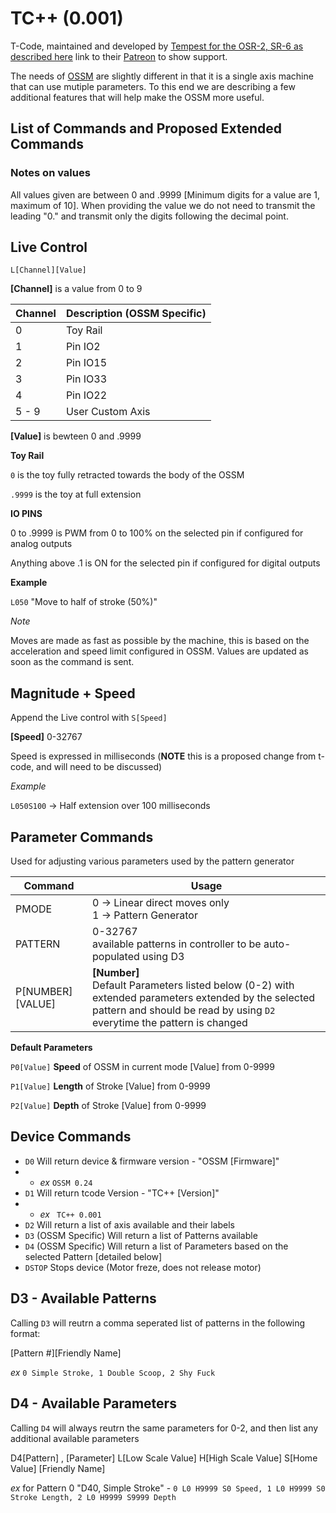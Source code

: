 # TC++ (0.001)

T-Code, maintained and developed by [Tempest for the OSR-2, SR-6 as described here](https://stpihkal.docs.buttplug.io/docs/stpihkal/protocols/tcode/) link to their [Patreon](https://www.patreon.com/tempestvr) to show support.


The needs of [OSSM](https://OSSM.tech) are slightly different in that it is a single axis machine that can use mutiple parameters. To this end we are describing a few additional features that will help make the OSSM more useful. 


## List of Commands and Proposed Extended Commands

### Notes on values

All values given are between 0 and .9999 [Minimum digits for a value are 1, maximum of 10]. When providing the value we do not need to transmit the leading "0." and transmit only the digits following the decimal point. 


## Live Control
``` L[Channel][Value] ```

**[Channel]** is a value from 0 to 9

| Channel | Description (OSSM Specific) |
|---------|-------------|
|0| Toy Rail |
|1| Pin  IO2 |
|2| Pin IO15 |
|3| Pin IO33 |
|4| Pin IO22 |
|5 - 9| User Custom Axis |


**[Value]** is bewteen 0 and .9999

**Toy Rail**

``` 0 ``` is the toy fully retracted towards the body of the OSSM

``` .9999 ``` is the toy at full extension

**IO PINS**

0 to .9999 is PWM from 0 to 100% on the selected pin if configured for analog outputs

Anything above .1 is ON for the selected pin if configured for digital outputs

**Example**

``` L050 ``` "Move to half of stroke (50%)"

*Note*

Moves are made as fast as possible by the machine, this is based on the acceleration and speed limit configured in OSSM. Values are updated as soon as the command is sent. 



## Magnitude + Speed

Append the Live control with ``` S[Speed] ``` 

**[Speed]** 0-32767

Speed is expressed in milliseconds (**NOTE** this is a proposed change from t-code, and will need to be discussed)

*Example* 

```L050S100``` -> Half extension over 100 milliseconds


## Parameter Commands

Used for adjusting various parameters used by the pattern generator

|Command|Usage|
|-------|-----|
|PMODE| 0 -> Linear direct moves only <br> 1 -> Pattern Generator |
|PATTERN| 0-32767 <br> available patterns in controller to be auto-populated using D3 |
|P[NUMBER][VALUE]| **[Number]**<br> Default Parameters listed below (0-2) with extended parameters extended by the selected pattern and should be read by using ```D2``` everytime the pattern is changed|


**Default Parameters**

```P0[Value]``` **Speed** of OSSM in current mode [Value] from 0-9999

```P1[Value]``` **Length** of Stroke [Value] from 0-9999

```P2[Value]``` **Depth** of Stroke [Value] from 0-9999


## Device Commands

 - ```D0``` Will return device & firmware version - "OSSM [Firmware]"
 - - *ex* ``` OSSM 0.24 ```
 - ```D1``` Will return tcode Version - "TC++ [Version]"
 - - *ex* ``` TC++ 0.001```
 -  ```D2``` Will return a list of axis available and their labels
 -  ```D3``` (OSSM Specific) Will return a list of Patterns available 
 -  ```D4``` (OSSM Specific) Will return a list of Parameters based on the selected Pattern [detailed below]
 -  ```DSTOP``` Stops device (Motor freze, does not release motor)


## D3 - Available Patterns

Calling ```D3``` will reutrn a comma seperated list of patterns in the following format:

[Pattern #][Friendly Name]

*ex* ```0 Simple Stroke, 1 Double Scoop, 2 Shy Fuck```


## D4 - Available Parameters

Calling ```D4``` will always reutrn the same parameters for 0-2, and then list any additional available parameters

D4[Pattern] , [Parameter] L[Low Scale Value] H[High Scale Value] S[Home Value] [Friendly Name]

*ex* for Pattern 0 "D40, Simple Stroke" - ``` 0 L0 H9999 S0 Speed, 1 L0 H9999 S0 Stroke Length, 2 L0 H9999 S9999 Depth ```










